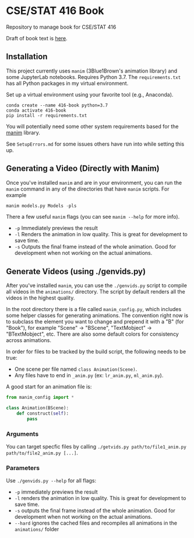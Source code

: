 # CSE/STAT 416 Book
Repository to manage book for CSE/STAT 416

Draft of book text is [here](https://cse-stat-416-book.vercel.app/).

## Installation
This project currently uses `manim` (3Blue1Brown's animation library) and some JupyterLab notebooks. Requires Python 3.7. The `requirements.txt` has all Python packages in my virtual environment.

Set up a virtual environment using your favorite tool (e.g., Anaconda).

```
conda create --name 416-book python=3.7
conda activate 416-book
pip install -r requirements.txt
```

You will potentially need some other system requirements based for the [manim](https://github.com/3b1b/manim) library.

See `SetupErrors.md` for some issues others have run into while setting this up.

## Generating a Video (Directly with Manim)
Once you've installed `manim` and are in your environment, you can run the `manim` command in any of the directories that have `manim` scripts. For example

```py
manim models.py Models -pls
```

There a few useful `manim` flags (you can see `manim --help` for more info).
* `-p` Immediately previews the result
* `-l` Renders the animation in low quality. This is great for development to save time.
* `-s` Outputs the final frame instead of the whole animation. Good for development when not working on the actual animations.

## Generate Videos (using ./genvids.py)
After you've installed `manim`, you can use the `./genvids.py` script to compile
all videos in the `animations/` directory. The script by default renders all the
videos in the highest quality.

In the root directory there is a file called `manim_config.py`, which includes
some helper classes for generating animations. The convention right now is to
subclass the element you want to change and prepend it with a "B" (for "Book"),
for example "Scene" -> "BScene", "TextMobject" -> "BTextMobject", etc. There are
 also some default colors for consistency across animations.

In order for files to be tracked by the build script, the following needs to be true:
* One scene per file named `class Animation(Scene)`.
* Any files have to end in `_anim.py` (ex: `lr_anim.py`, `ml_anim.py`).

A good start for an animation file is:
```python
from manim_config import *

class Animation(BScene):
    def construct(self):
        pass
```

### Arguments
You can target specfic files by calling `./getvids.py path/to/file1_anim.py path/to/file2_anim.py [...]`.

### Parameters
Use `./genvids.py --help` for all flags:

* `-p` immediately previews the result
* `-l` renders the animation in low quality. This is great for development to save time.
* `-s` outputs the final frame instead of the whole animation. Good for development when not working on the actual animations.
* `--hard` ignores the cached files and recompiles all animations in the `animations/` folder
